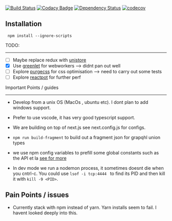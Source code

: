 [![Build Status](https://travis-ci.org/devinit/datahub.svg?branch=master)](https://travis-ci.org/devinit/datahub)
[![Codacy Badge](https://api.codacy.com/project/badge/Grade/73e243adf7f946208ae9bc8f892ed618)](https://www.codacy.com/app/epicallan/datahub?utm_source=github.com&amp;utm_medium=referral&amp;utm_content=devinit/datahub&amp;utm_campaign=Badge_Grade)
[![Dependency Status](https://gemnasium.com/badges/github.com/devinit/datahub.svg)](https://gemnasium.com/github.com/devinit/datahub)
[![codecov](https://codecov.io/gh/devinit/datahub/branch/master/graph/badge.svg)](https://codecov.io/gh/devinit/datahub)

Installation
-------------

```
 npm install --ignore-scripts

```

TODO:
_________

- [ ] Maybe replace redux with [unistore](https://github.com/developit/unistore)
- [x] Use [greenlet](https://github.com/developit/greenlet) for webworkers --> didnt pan out well
- [ ] Explore [purgecss](https://github.com/FullHuman/purgecss) for css optimisation --> need to carry out some tests
- [ ] Explore [reactpot](https://github.com/reactopt/reactopt) for further perf

Important Points / guides

------------------------

- Develop from a unix OS (MacOs , ubuntu etc). I dont plan to add windows support.

- Prefer to use vscode, it has very good typescript support.

- We are building on top of next.js see next.config.js for configs.

- `` npm run build-fragment `` to build out a fragment json for grapqhl union types

- we use npm config variables to prefill some global constants such as the API et la [see for more](http://www.marcusoft.net/2015/08/npm-scripting-configs-and-arguments.html#npm-configuration)

- In dev mode we run a nodemon process, it sometimes doesnt die when you cntrl-c. You could use
```lsof -i tcp:4444 ``` to find its PID and then kill it with ``` kill -9 <PID> ```.



Pain Points / issues
--------------

- Currently stack with npm instead of yarn. Yarn installs seem to fail. I havent looked deeply into this.

